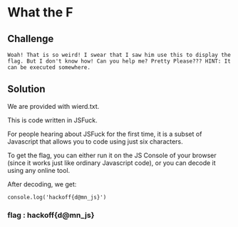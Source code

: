 # What the F

## Challenge
`Woah! That is so weird! I swear that I saw him use this to display the flag. But I don't know how! Can you help me? Pretty Please??? HINT: It can be executed somewhere.`
## Solution
We are provided with wierd.txt.

This is code written in JSFuck.

For people hearing about JSFuck for the first time, it is a subset of Javascript that allows you to code using just six characters.

To get the flag, you can either run it on the JS Console of your browser (since it works just like ordinary Javascript code), or you can decode it using any online tool.

After decoding, we get:
```
console.log('hackoff{d@mn_js}')
```

### flag : hackoff{d@mn_js}
